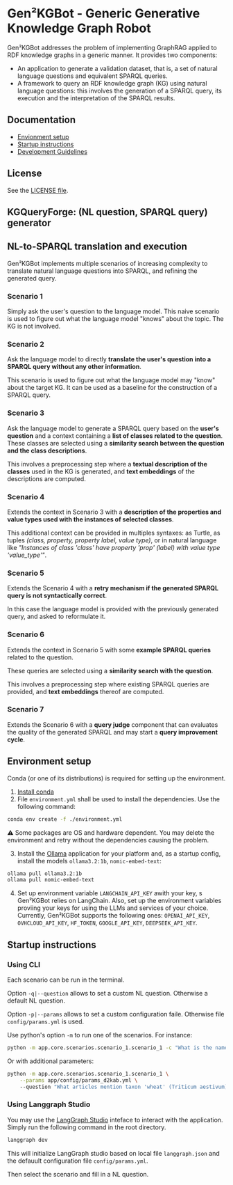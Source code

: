 # Gen²KGBot - Generic Generative Knowledge Graph Robot

Gen²KGBot addresses the problem of implementing GraphRAG applied to RDF knowledge graphs in a generic manner.
It provides two components:
- An application to generate a validation dataset, that is, a set of natural language questions and equivalent SPARQL queries.
- A framework to query an RDF knowledge graph (KG) using natural language questions: this involves the generation of a SPARQL query, its execution and the interpretation of the SPARQL results.


## Documentation

- [Envionment setup](#environment-setup)
- [Startup instructions](#startup-instructions)
- [Development Guidelines](doc/dev_guidelines.md)

## License

See the [LICENSE file](LICENSE).


## KGQueryForge: (NL question, SPARQL query) generator


## NL-to-SPARQL translation and execution

Gen²KGBot implements multiple scenarios of increasing complexity to translate natural language questions into SPARQL, and refining the generated query.

### Scenario 1
Simply ask the user's question to the language model. This naive scenario is used to figure out what the language model "knows" about the topic. The KG is not involved.

### Scenario 2
Ask the language model to directly **translate the user's question into a SPARQL query without any other information**.

This scenario is used to figure out what the language model may "know" about the target KG.
It can be used as a baseline for the construction of a SPARQL query.

### Scenario 3
Ask the language model to generate a SPARQL query based on the **user's question** and a context containing a **list of classes related to the question**.
These classes are selected using a **similarity search between the question and the class descriptions**.

This involves a preprocessing step where a **textual description of the classes** used in the KG is generated, and **text embeddings** of the descriptions are computed.

### Scenario 4
Extends the context in Scenario 3 with a **description of the properties and value types used with the instances of selected classes**.

This additional context can be provided in multiples syntaxes: as Turtle, as tuples _(class, property, property label, value type)_, 
or in natural language like _"Instances of class 'class' have property 'prop' (label) with value type 'value_type'"_.

### Scenario 5
Extends the Scenario 4 with a **retry mechanism if the generated SPARQL query is not syntactically correct**.

In this case the language model is provided with the previously generated query, and asked to reformulate it.

### Scenario 6
Extends the context in Scenario 5 with some **example SPARQL queries** related to the question.

These queries are selected using a **similarity search with the question**.

This involves a preprocessing step where existing SPARQL queries are provided, and **text embeddings** thereof are computed.

### Scenario 7
Extends the Scenario 6 with a **query judge** component that can evaluates the quality of the generated SPARQL and may start a **query improvement cycle**.



## Environment setup

Conda (or one of its distributions) is required for setting up the environment.

1) [Install conda](https://docs.conda.io/projects/conda/en/latest/user-guide/install/)
2) File `environment.yml` shall be used to install the dependencies. Use the following command:
```sh
conda env create -f ./environment.yml
```

⚠️ Some packages are OS and hardware dependent. You may delete the environment and retry without the dependencies causing the problem.

3) Install the [Ollama](https://github.com/ollama/ollama) application for your platform and, as a startup config, install the models `ollama3.2:1b`, `nomic-embed-text`:
```sh
ollama pull ollama3.2:1b
ollama pull nomic-embed-text
```

4) Set up environment variable `LANGCHAIN_API_KEY` awith your key, s Gen²KGBot relies on LangChain.
Also, set up the environment variables proviing your keys for using the LLMs and services of your choice.
Currently, Gen²KGBot supports the following ones: `OPENAI_API_KEY`, `OVHCLOUD_API_KEY`, `HF_TOKEN`, `GOOGLE_API_KEY`, `DEEPSEEK_API_KEY`.



## Startup instructions

### Using CLI

Each scenario can be run in the terminal. 

Option `-q|--question` allows to set a custom NL question. Otherwise a default NL question.

Option `-p|--params` allows to set a custom configuration faile. Otherwise file `config/params.yml` is used.

Use python's option `-m` to run one of the scenarios. For instance:

````bash
python -m app.core.scenarios.scenario_1.scenario_1 -c "What is the name of proteine X"
````

Or with additional parameters:

````bash
python -m app.core.scenarios.scenario_1.scenario_1 \
    --params app/config/params_d2kab.yml \ 
    --question "What articles mention taxon 'wheat' (Triticum aestivum) and trait 'resistance to Leaf rust'?"
````

### Using Langgraph Studio

You may use the [LangGraph Studio](https://studio.langchain.com/) inteface to interact with the application. Simply run the following command in the root directory.

````bash
langgraph dev
````
This will initialize LangGraph studio based on local file `langgraph.json` and the defauult configuration file `config/params.yml`.

Then select the scenario and fill in a NL question.
